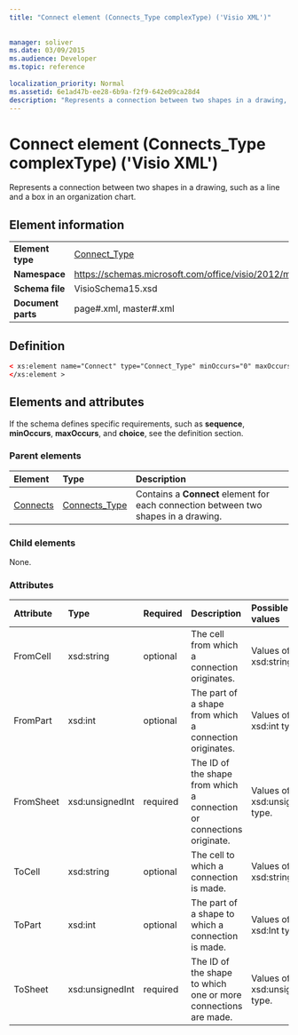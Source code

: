 ```yaml
---
title: "Connect element (Connects_Type complexType) ('Visio XML')"
 
 
manager: soliver
ms.date: 03/09/2015
ms.audience: Developer
ms.topic: reference
 
localization_priority: Normal
ms.assetid: 6e1ad47b-ee28-6b9a-f2f9-642e09ca28d4
description: "Represents a connection between two shapes in a drawing, such as a line and a box in an organization chart."
---
```


# Connect element (Connects_Type complexType) ('Visio XML')

Represents a connection between two shapes in a drawing, such as a line and a box in an organization chart.
  
## Element information

|||
|:-----|:-----|
|**Element type** <br/> |[Connect_Type](connect_type-complextypevisio-xml.md) <br/> |
|**Namespace** <br/> |https://schemas.microsoft.com/office/visio/2012/main  <br/> |
|**Schema file** <br/> |VisioSchema15.xsd  <br/> |
|**Document parts** <br/> |page#.xml, master#.xml  <br/> |
   
## Definition

```XML
< xs:element name="Connect" type="Connect_Type" minOccurs="0" maxOccurs="unbounded" >
</xs:element >
```

## Elements and attributes

If the schema defines specific requirements, such as **sequence**, **minOccurs**, **maxOccurs**, and **choice**, see the definition section. 
  
### Parent elements

|**Element**|**Type**|**Description**|
|:-----|:-----|:-----|
|[Connects](connects-element-pagecontents_type-complextypevisio-xml.md) <br/> |[Connects_Type](connects_type-complextypevisio-xml.md) <br/> |Contains a **Connect** element for each connection between two shapes in a drawing.  <br/> |
   
### Child elements

None.
  
### Attributes

|**Attribute**|**Type**|**Required**|**Description**|**Possible values**|
|:-----|:-----|:-----|:-----|:-----|
|FromCell  <br/> |xsd:string  <br/> |optional  <br/> |The cell from which a connection originates.  <br/> |Values of the xsd:string type.  <br/> |
|FromPart  <br/> |xsd:int  <br/> |optional  <br/> |The part of a shape from which a connection originates.  <br/> |Values of the xsd:int type.  <br/> |
|FromSheet  <br/> |xsd:unsignedInt  <br/> |required  <br/> |The ID of the shape from which a connection or connections originate.  <br/> |Values of the xsd:unsignedInt type.  <br/> |
|ToCell  <br/> |xsd:string  <br/> |optional  <br/> |The cell to which a connection is made.  <br/> |Values of the xsd:string type.  <br/> |
|ToPart  <br/> |xsd:int  <br/> |optional  <br/> |The part of a shape to which a connection is made.  <br/> |Values of the xsd:Int type.  <br/> |
|ToSheet  <br/> |xsd:unsignedInt  <br/> |required  <br/> |The ID of the shape to which one or more connections are made.  <br/> |Values of the xsd:unsignedInt type.  <br/> |
   

